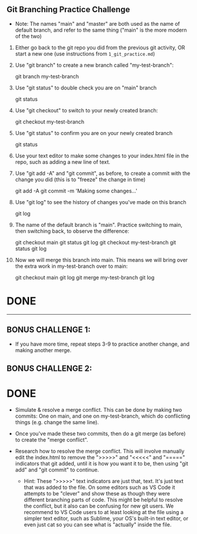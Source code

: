 Git Branching Practice Challenge
----------------------------

- Note: The names "main" and "master" are both used as the name of default
  branch, and refer to the same thing ("main" is the more modern of the two)


1. Either go back to the git repo you did from the previous git activity, OR
start a new one (use instructions from `1_git_practice.md`)

2. Use "git branch" to create a new branch called "my-test-branch":

    git branch my-test-branch

2. Use "git status" to double check you are on "main" branch

    git status

3. Use "git checkout" to switch to your newly created branch:

    git checkout my-test-branch

4. Use "git status" to confirm you are on your newly created branch

    git status

5. Use your text editor to make some changes to your index.html file in the
repo, such as adding a new line of text.

6. Use "git add -A" and "git commit", as before, to create a commit with the
change you did (this is to "freeze" the change in time)

    git add -A
    git commit -m 'Making some changes...'

7. Use "git log" to see the history of changes you've made on this
branch

    git log

8. The name of the default branch is "main". Practice switching to main,
then switching back, to observe the difference:

    git checkout main
    git status
    git log
    git checkout my-test-branch
    git status
    git log

9. Now we will merge this branch into main. This means we will bring over the
extra work in my-test-branch over to main:

    git checkout main
    git log
    git merge my-test-branch
    git log

# DONE
------------


BONUS CHALLENGE 1:
------------------------

- If you have more time, repeat steps 3-9 to practice another change, and
  making another merge.


BONUS CHALLENGE 2:
------------------------
# DONE

- Simulate & resolve a merge conflict. This can be done by making two commits:
  One on main, and one on my-test-branch, which do conflicting things (e.g.
  change the same line).

- Once you've made these two commits, then do a git merge (as before) to create
  the "merge conflict".

- Research how to resolve the merge conflict. This will involve manually edit
  the index.html to remove the ">>>>>" and "<<<<<" and "=====" indicators that
  git added, until it is how you want it to be, then using "git add" and "git
  commit" to continue.
    - Hint: These ">>>>>" text indicators are just that, text. It's just text
      that was added to the file. On some editors such as VS Code it attempts
      to be "clever" and show these as though they were different branching
      parts of code. This might be helpful to resolve the conflict, but it also
      can be confusing for new git users. We recommend to VS Code users to at
      least looking at the file using a simpler text editor, such as Sublime,
      your OS's built-in text editor, or even just cat so you can see what is
      "actually" inside the file.
